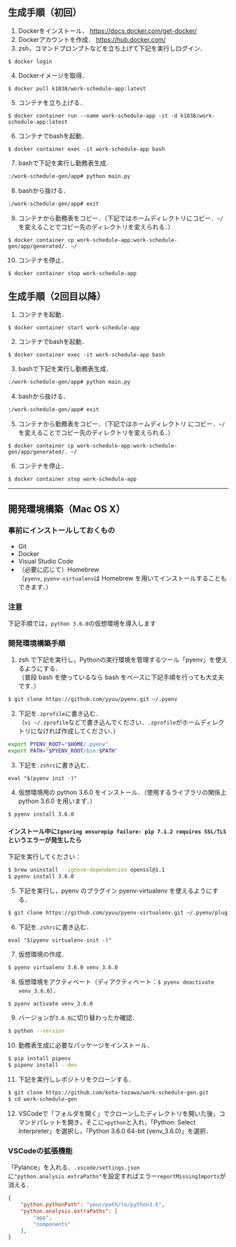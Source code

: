 ## 生成手順（初回）
1. Dockerをインストール．
https://docs.docker.com/get-docker/
2. Dockerアカウントを作成．
https://hub.docker.com/
3. zsh，コマンドプロンプトなどを立ち上げて下記を実行しログイン．
```
$ docker login
```
4. Dockerイメージを取得．
```
$ docker pull k1038/work-schedule-app:latest
```
5. コンテナを立ち上げる．
```
$ docker container run --name work-schedule-app -it -d k1038/work-schedule-app:latest
```
6. コンテナでbashを起動．
```
$ docker container exec -it work-schedule-app bash
```
7. bashで下記を実行し勤務表生成．
```bash
:/work-schedule-gen/app# python main.py
```
8. bashから抜ける．
```bash
:/work-schedule-gen/app# exit
```
9. コンテナから勤務表をコピー．（下記ではホームディレクトリにコピー．`~/`を変えることでコピー先のディレクトリを変えられる．）
```
$ docker container cp work-schedule-app:work-schedule-gen/app/generated/. ~/
```
10. コンテナを停止．
```
$ docker container stop work-schedule-app
```

## 生成手順（2回目以降）
1. コンテナを起動．
```
$ docker container start work-schedule-app
```
2. コンテナでbashを起動．
```
$ docker container exec -it work-schedule-app bash
```
3. bashで下記を実行し勤務表生成．
```bash
:/work-schedule-gen/app# python main.py
```
4. bashから抜ける．
```bash
:/work-schedule-gen/app# exit
```
5. コンテナから勤務表をコピー．（下記ではホームディレクトリ にコピー．`~/`を変えることでコピー先のディレクトリを変えられる．）
```
$ docker container cp work-schedule-app:work-schedule-gen/app/generated/. ~/
```
6. コンテナを停止．
```
$ docker container stop work-schedule-app
```
***

## 開発環境構築（Mac OS X）
### 事前にインストールしておくもの
- Git
- Docker
- Visual Studio Code
- （必要に応じて）Homebrew \
（`pyenv`, `pyenv-virtualenv`は Homebrew を用いてインストールすることもできます．）

### 注意
下記手順では，`python 3.6.0`の仮想環境を導入します

### 開発環境構築手順
1. zsh で下記を実行し，Pythonの実行環境を管理するツール「pyenv」を使えるようにする．\
（普段 bash を使っているなら bash をベースに下記手順を行っても大丈夫です．）
```zsh
$ git clone https://github.com/yyuu/pyenv.git ~/.pyenv
```
2. 下記を`.zprofile`に書き込む．\
（`vi ~/.zprofile`などで書き込んでください．`.zprofile`がホームディレクトリになければ作成してください．）
```zsh
export PYENV_ROOT="$HOME/.pyenv"
export PATH="$PYENV_ROOT/bin:$PATH"
```
3. 下記を`.zshrc`に書き込む．
```
eval "$(pyenv init -)"
```
4. 仮想環境用の python 3.6.0 をインストール．（使用するライブラリの関係上 python 3.6.0 を用います．）
```zsh
$ pyenv install 3.6.0
```
#### インストール中に`Ignoring ensurepip failure: pip 7.1.2 requires SSL/TLS`というエラーが発生したら
下記を実行してください：
```zsh
$ brew uninstall --ignore-dependencies openssl@1.1
$ pyenv install 3.6.0
```
5. 下記を実行し，pyenv のプラグイン pyenv-virtualenv を使えるようにする．
```zsh
$ git clone https://github.com/yyuu/pyenv-virtualenv.git ~/.pyenv/plugins/pyenv-virtualenv
```
6. 下記を`.zshrc`に書き込む．
```
eval "$(pyenv virtualenv-init -)"
```
7. 仮想環境の作成．
```zsh
$ pyenv virtualenv 3.6.0 venv_3.6.0
```
8. 仮想環境をアクティベート（ディアクティベート：`$ pyenv deactivate venv_3.6.0`）．
```zsh
$ pyenv activate venv_3.6.0
```
9. バージョンが`3.6.0`に切り替わったか確認．
```zsh
$ python --version
```
10. 勤務表生成に必要なパッケージをインストール．
```zsh
$ pip install pipenv
$ pipenv install --dev
```
11. 下記を実行しレポジトリをクローンする．
```zsh
$ git clone https://github.com/kota-tozawa/work-schedule-gen.git
$ cd work-schedule-gen
```
12. VSCodeで「フォルダを開く」でクローンしたディレクトリを開いた後，コマンドパレットを開き，そこに`>python`と入れ，「Python: Select Interpreter」を選択し，「Python 3.6.0 64-bit (venv_3.6.0)」を選択．

### VSCodeの拡張機能
「Pylance」を入れる．`.vscode/settings.json`に`"python.analysis.extraPaths"`を設定すればエラー`reportMissingImports`が消える．
```json
{
    "python.pythonPath": "your/path/to/python3.6",
    "python.analysis.extraPaths": [
        "app",
        "components"
    ],
}
```
